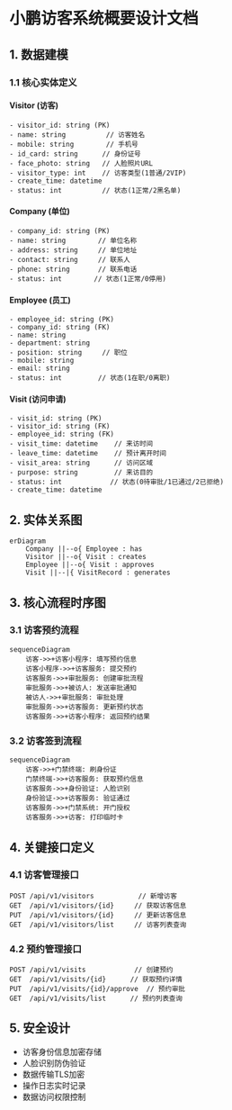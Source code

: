 # 小鹏访客系统概要设计文档

## 1. 数据建模

### 1.1 核心实体定义

#### Visitor (访客)
```
- visitor_id: string (PK) 
- name: string          // 访客姓名
- mobile: string        // 手机号
- id_card: string      // 身份证号
- face_photo: string   // 人脸照片URL
- visitor_type: int    // 访客类型(1普通/2VIP)
- create_time: datetime
- status: int          // 状态(1正常/2黑名单)
```

#### Company (单位)
```
- company_id: string (PK)
- name: string        // 单位名称
- address: string     // 单位地址
- contact: string     // 联系人
- phone: string       // 联系电话
- status: int        // 状态(1正常/0停用)
```

#### Employee (员工)
```
- employee_id: string (PK)
- company_id: string (FK) 
- name: string
- department: string
- position: string     // 职位
- mobile: string  
- email: string
- status: int         // 状态(1在职/0离职)
```

#### Visit (访问申请)
```
- visit_id: string (PK)
- visitor_id: string (FK)
- employee_id: string (FK) 
- visit_time: datetime    // 来访时间
- leave_time: datetime    // 预计离开时间
- visit_area: string      // 访问区域
- purpose: string         // 来访目的
- status: int            // 状态(0待审批/1已通过/2已拒绝)
- create_time: datetime
```

## 2. 实体关系图

```mermaid
erDiagram
    Company ||--o{ Employee : has
    Visitor ||--o{ Visit : creates
    Employee ||--o{ Visit : approves
    Visit ||--|{ VisitRecord : generates
```

## 3. 核心流程时序图

### 3.1 访客预约流程

```mermaid
sequenceDiagram
    访客->>+访客小程序: 填写预约信息
    访客小程序->>+访客服务: 提交预约
    访客服务->>+审批服务: 创建审批流程
    审批服务->>+被访人: 发送审批通知
    被访人->>+审批服务: 审批处理
    审批服务->>+访客服务: 更新预约状态
    访客服务->>+访客小程序: 返回预约结果
```

### 3.2 访客签到流程

```mermaid
sequenceDiagram
    访客->>+门禁终端: 刷身份证
    门禁终端->>+访客服务: 获取预约信息
    访客服务->>+身份验证: 人脸识别
    身份验证->>+访客服务: 验证通过
    访客服务->>+门禁系统: 开门授权
    访客服务->>+访客: 打印临时卡
```

## 4. 关键接口定义

### 4.1 访客管理接口
```
POST /api/v1/visitors           // 新增访客
GET  /api/v1/visitors/{id}     // 获取访客信息
PUT  /api/v1/visitors/{id}     // 更新访客信息
GET  /api/v1/visitors/list     // 访客列表查询
```

### 4.2 预约管理接口
```
POST /api/v1/visits            // 创建预约
GET  /api/v1/visits/{id}      // 获取预约详情
PUT  /api/v1/visits/{id}/approve  // 预约审批
GET  /api/v1/visits/list      // 预约列表查询
```

## 5. 安全设计

- 访客身份信息加密存储
- 人脸识别防伪验证
- 数据传输TLS加密
- 操作日志实时记录
- 数据访问权限控制